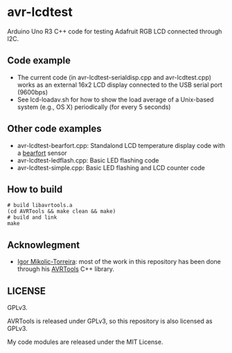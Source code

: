 # avr-lcdtest

Arduino Uno R3 C++ code for testing Adafruit RGB LCD connected through I2C.

## Code example

* The current code (in avr-lcdtest-serialdisp.cpp and avr-lcdtest.cpp) works as an external 16x2 LCD display connected to the USB serial port (9600bps)
* See lcd-loadav.sh for how to show the load average of a Unix-based system (e.g., OS X) periodically (for every 5 seconds)

## Other code examples

* avr-lcdtest-bearfort.cpp: Standalond LCD temperature display code with a [bearfort](https://github.com/jj1bdx/bearfort/) sensor
* avr-lcdtest-ledflash.cpp: Basic LED flashing code
* avr-lcdtest-simple.cpp: Basic LED flashing and LCD counter code

## How to build

    # build libavrtools.a 
    (cd AVRTools && make clean && make)
    # build and link
    make

## Acknowlegment

* [Igor Mikolic-Torreira](https://github.com/igormiktor): most of the work in this repository has been done through his [AVRTools](https://github.com/igormiktor/AVRTools) C++ library.

## LICENSE

GPLv3.

AVRTools is released under GPLv3, so this repository is also licensed as GPLv3.

My code modules are released under the MIT License.
